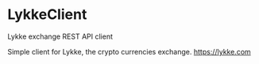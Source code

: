 # LykkeClient
Lykke exchange REST API client

Simple client for Lykke, the crypto currencies exchange. https://lykke.com

